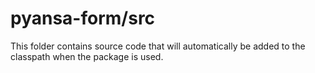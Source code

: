# pyansa-form/src

This folder contains source code that will automatically be added to the classpath when
the package is used.

